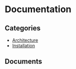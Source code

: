 # Documentation

## Categories

- [Architecture](./Architecture/index.md)
- [Installation](./Installation/index.md)

## Documents
